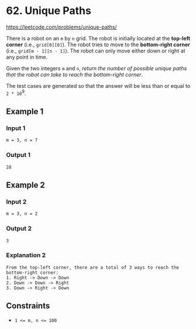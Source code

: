 # 62. Unique Paths

<https://leetcode.com/problems/unique-paths/>

There is a robot on an `m` by `n` grid. The robot is initially located at the **top-left corner** (i.e., `grid[0][0]`). The robot tries to move to the **bottom-right corner** (i.e., `grid[m - 1][n - 1]`). The robot can only move either down or right at any point in time.

Given the two integers `m` and `n`, _return the number of possible unique paths that the robot can take to reach the bottom-right corner_.

The test cases are generated so that the answer will be less than or equal to `2 * 10`<sup>9</sup>.

## Example 1

### Input 1

    m = 3, n = 7

### Output 1

    28

## Example 2

### Input 2

    m = 3, n = 2

### Output 2

    3

### Explanation 2

    From the top-left corner, there are a total of 3 ways to reach the bottom-right corner:
    1. Right -> Down -> Down
    2. Down -> Down -> Right
    3. Down -> Right -> Down

## Constraints

- `1 <= m, n <= 100`
